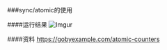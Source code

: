 ###sync/atomic的使用

####运行结果
![Imgur](http://i.imgur.com/osYTYly.png)

####资料
https://gobyexample.com/atomic-counters